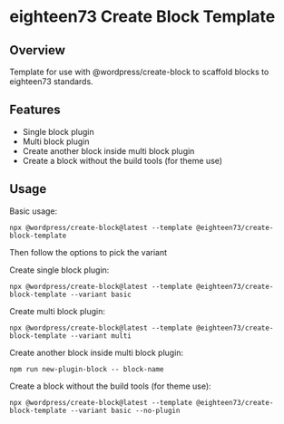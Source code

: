 # eighteen73 Create Block Template

## Overview

Template for use with @wordpress/create-block to scaffold blocks to eighteen73 standards.

## Features

- Single block plugin
- Multi block plugin
- Create another block inside multi block plugin
- Create a block without the build tools (for theme use)

## Usage

Basic usage:

```
npx @wordpress/create-block@latest --template @eighteen73/create-block-template
```

Then follow the options to pick the variant

Create single block plugin:

```
npx @wordpress/create-block@latest --template @eighteen73/create-block-template --variant basic
```

Create multi block plugin:

```
npx @wordpress/create-block@latest --template @eighteen73/create-block-template --variant multi
```

Create another block inside multi block plugin:

```
npm run new-plugin-block -- block-name
```

Create a block without the build tools (for theme use):

```
npx @wordpress/create-block@latest --template @eighteen73/create-block-template --variant basic --no-plugin
```

